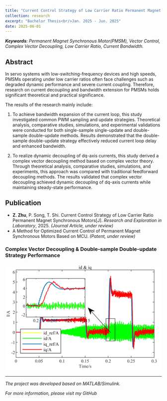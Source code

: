 ```yaml
---
title: "Current Control Strategy of Low Carrier Ratio Permanent Magnet Synchronous Motor Drive Systems"
collection: research
excerpt: "Bachelor Thesis<br/>Jan. 2025 - Jun. 2025"
date: 2025-06-01
---
```



***Keywords**: Permanent Magnet Synchronous Motor(PMSM), Vector Control, Complex Vector Decoupling, Low Carrier Ratio, Current Bandwidth.*

## Abstract
In servo systems with low-switching-frequency devices and high speeds, PMSMs operating under low carrier ratios often face challenges such as degraded dynamic performance and severe current coupling. Therefore, research on current decoupling and bandwidth extension for PMSMs holds significant theoretical and practical significance.

The results of the research mainly include:  

1. To achieve bandwidth expansion of the current loop, this study investigated common PWM sampling and update strategies. Theoretical analysis, comparative studies, simulations, and experimental validations were conducted for both single-sample single-update and double-sample double-update methods. Results demonstrated that the double-sample double-update strategy effectively reduced current loop delay and enhanced bandwidth.  

2. To realize dynamic decoupling of dq-axis currents, this study derived a complex vector decoupling method based on complex vector theory. Through theoretical analysis, comparative studies, simulations, and experiments, this approach was compared with traditional feedforward decoupling methods. The results validated that complex vector decoupling achieved dynamic decoupling of dq-axis currents while maintaining steady-state performance.

## Publication
* **Z. Zhu**, P. Song, T. Shi. Current Control Strategy of Low Carrier Ratio Permanent Magnet Synchronous Motors[J]. *Research and Exploration in Laboratory*, 2025. *(Journal Article, under review)*
* A Method for Optimized Current Control of Permanent Magnet Synchronous Motors Based on MCU. *(Patent, under review)*

### Complex Vector Decoupling & Double-sample Double-update Strategy Performance
<img src='/images/CV-dq-current.png'>

---

*The project was developed based on MATLAB/Simulink.*

*For more information, please visit my GitHub*

